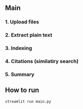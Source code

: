 ## Main

### 1. Upload files


### 2. Extract plain text


### 3. Indexing


### 4. Citations (similatiry search)


### 5. Summary


## How to run

```python
streamlit run main.py
```



